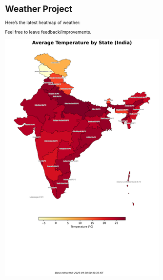 # Weather Project

Here’s the latest heatmap of weather:

Feel free to leave feedback/improvements.

![India Heatmap](docs/assets/india_heatmap.png?v=DAD9AD)
